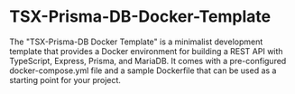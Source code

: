 # TSX-Prisma-DB-Docker-Template
The "TSX-Prisma-DB Docker Template" is a minimalist development template that provides a Docker environment for building a REST API with TypeScript, Express, Prisma, and MariaDB. It comes with a pre-configured docker-compose.yml file and a sample Dockerfile that can be used as a starting point for your project.
